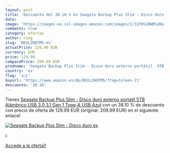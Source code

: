 ```yaml
---
layout: post
title: 'Descuento del 38.10 % en Seagate Backup Plus Slim - Disco duro ex'
date: 
image: 'https://images-eu.ssl-images-amazon.com/images/I/31FH%2BWD%2Bo-L._SL200_.jpg'
comments: true
category: ofertas
author: ring
slug: 'B01LZHQTM5-es'
actualPrice: 129.99 EUR
currency: EUR
price: 129.99
comparePrice: 209.99 EUR
prodname: 'Seagate Backup Plus Slim - Disco duro externo portátil  5TB  Alámbrico  USB 3.0  3.1 Gen 1  Type-A  USB   Azul'
country: 'es'
flag: '🇪🇸'
buyurl: 'https://www.amazon.es/dp/B01LZHQTM5/?tag=tolees-21'
descuento: '38.10'
---
```


Tienes [Seagate Backup Plus Slim - Disco duro externo portátil  5TB  Alámbrico  USB 3.0  3.1 Gen 1  Type-A  USB   Azul](https://www.amazon.es/dp/B01LZHQTM5/?tag=tolees-21) con un 38.10 % de descuento con precio de oferta de 129.99 EUR (original: 209.99 EUR) en el siguiente enlace!

[![Seagate Backup Plus Slim - Disco duro ex](https://images-eu.ssl-images-amazon.com/images/I/31FH%2BWD%2Bo-L._SL200_.jpg)](https://www.amazon.es/dp/B01LZHQTM5/?tag=tolees-21)

ℹ️:


[Accede a la oferta!!](https://www.amazon.es/dp/B01LZHQTM5/?tag=tolees-21)
